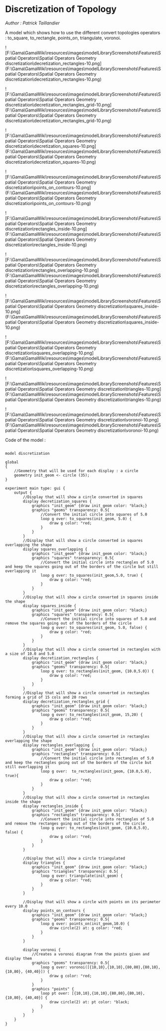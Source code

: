 [//]: # (keyword|operator_to_squares)
[//]: # (keyword|operator_to_rectangles)
[//]: # (keyword|operator_triangulate)
[//]: # (keyword|operator_points_on)
[//]: # (keyword|operator_voronoi)
[//]: # (keyword|concept_topology)
[//]: # (keyword|concept_spatial_computation)
[//]: # (keyword|concept_spatial_transformation)
# Discretization of Topology


_Author : Patrick Taillandier_

A model which shows how to use the different convert topologies operators : to_square, to_rectangle, points_on, triangulate, voronoi.


![F:\Gama\GamaWiki\resources\images\modelLibraryScreenshots\Features\Spatial Operators\Spatial Operators Geometry discretization\decretization_rectangles-10.png](F:\Gama\GamaWiki\resources\images\modelLibraryScreenshots\Features\Spatial Operators\Spatial Operators Geometry discretization\decretization_rectangles-10.png)

![F:\Gama\GamaWiki\resources\images\modelLibraryScreenshots\Features\Spatial Operators\Spatial Operators Geometry discretization\decretization_rectangles_grid-10.png](F:\Gama\GamaWiki\resources\images\modelLibraryScreenshots\Features\Spatial Operators\Spatial Operators Geometry discretization\decretization_rectangles_grid-10.png)

![F:\Gama\GamaWiki\resources\images\modelLibraryScreenshots\Features\Spatial Operators\Spatial Operators Geometry discretization\decretization_squares-10.png](F:\Gama\GamaWiki\resources\images\modelLibraryScreenshots\Features\Spatial Operators\Spatial Operators Geometry discretization\decretization_squares-10.png)

![F:\Gama\GamaWiki\resources\images\modelLibraryScreenshots\Features\Spatial Operators\Spatial Operators Geometry discretization\points_on_contours-10.png](F:\Gama\GamaWiki\resources\images\modelLibraryScreenshots\Features\Spatial Operators\Spatial Operators Geometry discretization\points_on_contours-10.png)

![F:\Gama\GamaWiki\resources\images\modelLibraryScreenshots\Features\Spatial Operators\Spatial Operators Geometry discretization\rectangles_inside-10.png](F:\Gama\GamaWiki\resources\images\modelLibraryScreenshots\Features\Spatial Operators\Spatial Operators Geometry discretization\rectangles_inside-10.png)

![F:\Gama\GamaWiki\resources\images\modelLibraryScreenshots\Features\Spatial Operators\Spatial Operators Geometry discretization\rectangles_overlapping-10.png](F:\Gama\GamaWiki\resources\images\modelLibraryScreenshots\Features\Spatial Operators\Spatial Operators Geometry discretization\rectangles_overlapping-10.png)

![F:\Gama\GamaWiki\resources\images\modelLibraryScreenshots\Features\Spatial Operators\Spatial Operators Geometry discretization\squares_inside-10.png](F:\Gama\GamaWiki\resources\images\modelLibraryScreenshots\Features\Spatial Operators\Spatial Operators Geometry discretization\squares_inside-10.png)

![F:\Gama\GamaWiki\resources\images\modelLibraryScreenshots\Features\Spatial Operators\Spatial Operators Geometry discretization\squares_overlapping-10.png](F:\Gama\GamaWiki\resources\images\modelLibraryScreenshots\Features\Spatial Operators\Spatial Operators Geometry discretization\squares_overlapping-10.png)

![F:\Gama\GamaWiki\resources\images\modelLibraryScreenshots\Features\Spatial Operators\Spatial Operators Geometry discretization\triangles-10.png](F:\Gama\GamaWiki\resources\images\modelLibraryScreenshots\Features\Spatial Operators\Spatial Operators Geometry discretization\triangles-10.png)

![F:\Gama\GamaWiki\resources\images\modelLibraryScreenshots\Features\Spatial Operators\Spatial Operators Geometry discretization\voronoi-10.png](F:\Gama\GamaWiki\resources\images\modelLibraryScreenshots\Features\Spatial Operators\Spatial Operators Geometry discretization\voronoi-10.png)

Code of the model : 

```

model discretization

global 
{
	//Geometry that will be used for each display : a circle
	geometry init_geom <- circle (35);
}

experiment main type: gui {
	output {
		//Display that will show a circle converted in squares
		display decretization_squares {
			graphics "init_geom" {draw init_geom color: °black;}
			graphics "geoms" transparency: 0.5{
				//Convert the initial circle into squares of 5.0 
				loop g over: to_squares(init_geom, 5.0) {
					draw g color: °red;
				} 
			} 
		}
		//Display that will show a circle converted in squares overlapping the shape
		display squares_overlapping {
			graphics "init_geom" {draw init_geom color: °black;}
			graphics "squares" transparency: 0.5{
				//Convert the initial circle into rectangles of 5.0 and keep the squares going out of the borders of the circle but still overlapping it
				loop g over: to_squares(init_geom,5.0, true) {
					draw g color: °red;
				} 
			} 
		}
		//Display that will show a circle converted in squares inside the shape
		display squares_inside {
			graphics "init_geom" {draw init_geom color: °black;}
			graphics "squares" transparency: 0.5{
				//Convert the initial circle into squares of 5.0 and remove the squares going out of the borders of the circle
				loop g over: to_squares(init_geom, 5.0, false) {
					draw g color: °red;
				} 
			} 
		}
		//Display that will show a circle converted in rectangles with a size of 10.0 and 5.0
		display decretization_rectangles {
			graphics "init_geom" {draw init_geom color: °black;}
			graphics "geoms" transparency: 0.5{
				loop g over: to_rectangles(init_geom, {10.0,5.0}) {
					draw g color: °red;
				} 
			} 
		}
		//Display that will show a circle converted in rectangles forming a grid of 15 cols and 20 rows
		display decretization_rectangles_grid {
			graphics "init_geom" {draw init_geom color: °black;}
			graphics "geoms" transparency: 0.5{
				loop g over: to_rectangles(init_geom, 15,20) {
					draw g color: °red;
				} 
			} 
		}
		//Display that will show a circle converted in rectangles overlapping the shape
		display rectangles_overlapping {
			graphics "init_geom" {draw init_geom color: °black;}
			graphics "rectangles" transparency: 0.5{
				//Convert the initial circle into rectangles of 5.0 and keep the rectangles going out of the borders of the circle but still overlapping it
				loop g over:  to_rectangles(init_geom, {10.0,5.0}, true){
					draw g color: °red;
				} 
			} 
		}
		//Display that will show a circle converted in rectangles inside the shape
		display rectangles_inside {
			graphics "init_geom" {draw init_geom color: °black;}
			graphics "rectangles" transparency: 0.5{
				//Convert the initial circle into rectangles of 5.0 and remove the rectanges going out of the borders of the circle
				loop g over: to_rectangles(init_geom, {10.0,5.0}, false) {
					draw g color: °red;
				} 
			} 
		}
		
		//Display that will show a circle triangulated
		display triangles {
			graphics "init_geom" {draw init_geom color: °black;}
			graphics "triangles" transparency: 0.5{
				loop g over: triangulate(init_geom) {
					draw g color: °red;
				}
			} 
		}
		
		//Display that will show a circle with points on its perimeter every 10.0
		display points_on_contours {
			graphics "init_geom" {draw init_geom color: °black;}
			graphics "geoms" transparency: 0.5{
				loop g over: points_on(init_geom,10.0) {
					draw circle(2) at: g color: °red;
				} 
			} 
		}
		
		display voronoi {
			//Creates a voronoi diagram from the points given and display them
			graphics "geoms" transparency: 0.5{
				loop g over: voronoi([{10,10},{10,10},{80,80},{80,10},{10,80}, {40,40}]) {
					draw g color: °red;
				}
			}
			graphics "points" {
				loop pt over: [{10,10},{10,10},{80,80},{80,10},{10,80}, {40,40}] {
					draw circle(2) at: pt color: °black;
				}
			} 
		}
	}
}
```
